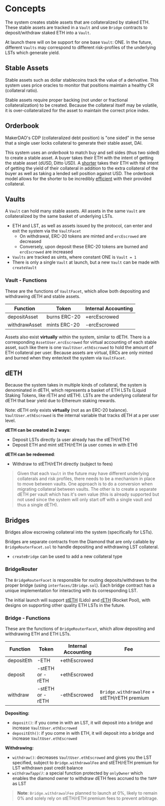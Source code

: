 # Concepts

The system creates stable assets that are collateralized by staked ETH. These stable assets are tracked in a `Vault` and use `Bridge` contracts to deposit/withdraw staked ETH into a `Vault`.

At launch there will on be support for one base `Vault`: ONE. In the future, different `Vaults` may correspond to different risk-profiles of the underlying LSTs which generate yield.

## Stable Assets

Stable assets such as dollar stablecoins track the value of a derivative. This system uses price oracles to monitor that positions maintain a healthy CR (collateral ratio).

Stable assets require proper backing (not under or fractional collateralization) to be created. Because the collateral itself may be volatile, it is over-collateralized for the asset to maintain the correct price index.

## Orderbook

MakerDAO's CDP (collateralized debt position) is "one sided" in the sense that a single user locks collateral to generate their stable asset, DAI.

This system uses an _orderbook_ to match buy and sell sides (thus two sided) to create a stable asset. A buyer takes their ETH with the intent of getting the stable asset (dUSD, Ditto USD). A [shorter](../overview/glossary#shorter) takes their ETH with the intent of getting the yield of their collateral in addition to the extra collateral of the buyer as well as taking a lended sell position against USD. The orderbook model allows for the shorter to be incredibly [efficient](../technical/misc#Capital) with their provided collateral.

## Vaults

A `Vault` can hold many stable assets. All assets in the same `Vault` are collateralized by the same basket of underlying LSTs.

- ETH and LST, as well as assets issued by the protocol, can enter and exit the system via the `VaultFacet`
  - On withdrawal, ERC-20 tokens are minted and `ercEscrowed` are decreased
  - Conversely, upon deposit these ERC-20 tokens are burned and `ercEscrowed` are increased
- `Vaults` are tracked as uints, where constant ONE is `Vault = 1`
- There is only a single `Vault` at launch, but a new `Vault` can be made with `createVault`

### Vault - Functions

These are the functions of `VaultFacet`, which allow both depositing and withdrawing dETH and stable assets.

| Function      | Token        | Internal Accounting |
| ------------- | ------------ | ------------------- |
| depositAsset  | burns ERC-20 | +ercEscrowed        |
| withdrawAsset | mints ERC-20 | -ercEscrowed        |

Assets also exist **virtually** within the system, similar to dETH. There is a corresponding `AssetUser.ercEscrowed` for virtual accounting of each stable asset, such like there is one `VaultUser.ethEscrowed` to hold the amount of ETH collateral per user. Because assets are virtual, ERCs are only minted and burned when they enter/exit the system via `VaultFacet`.

## dETH

Because the system takes in multiple kinds of collateral, the system is denominated in dETH, which represents a basket of ETH LSTs (Liquid Staking Tokens, like rETH and stETH). LSTs are the underlying collateral for dETH that bear yield due to Ethereum staking rewards.

Note: dETH only exists **virtually** (not as an ERC-20 balance). `VaultUser.ethEscrowed` is the internal variable that tracks dETH at a per user level.

**dETH can be created in 2 ways**:

- Deposit LSTs directly (a user already has the stETH/rETH)
- Deposit ETH and mint stETH/rETH (a user comes in with ETH)

**dETH can be redeemed**:

- Withdraw to stETH/rETH directly (subject to fees)

> Given that each `Vault` in the future may have different underlying collaterals and risk profiles, there needs to be a mechanism in place to move between vaults. One approach is to do a conversion when migrating collateral between vaults. The other is to create a separate dETH per vault which has it's own value (this is already supported but not used since the system will only start off with a single vault and thus a single dETH).

## Bridges

Bridges allow escrowing collateral into the system (specifically for LSTs).

Bridges are separate contracts from the Diamond that are only callable by `BridgeRouterFacet.sol` to handle depositing and withdrawing LST collateral.

- `createBridge` can be used to add a new collateral type

### BridgeRouter

The `BridgeRouterFacet` is responsible for routing deposits/withdraws to the proper bridge (using `interfaces/IBridge.sol`). Each bridge contract has a unique implementation for interacting with its corresponding LST.

The initial launch will support [stETH](https://docs.lido.fi/guides/steth-integration-guide) (Lido) and [rETH](https://docs.rocketpool.net/overview/glossary.html#reth-rocket-pool-staking-deposit-token) (Rocket Pool), with designs on supporting other quality ETH LSTs in the future.

### Bridge - Functions

These are the functions of `BridgeRouterFacet`, which allow depositing and withdrawing ETH and ETH LSTs.

| Function   | Token           | Internal Accounting | Fee                                         |
| ---------- | --------------- | ------------------- | ------------------------------------------- |
| depositEth | -ETH            | +ethEscrowed        |                                             |
| deposit    | -stETH or -rETH | +ethEscrowed        |                                             |
| withdraw   | -stETH or -rETH | -ethEscrowed        | `Bridge.withdrawalFee` + stETH/rETH premium |

**Depositing:**

- `deposit()`: if you come in with an LST, it will deposit into a bridge and increase `VaultUser.ethEscrowed`
- `depositEth()`: if you come in with ETH, it will deposit into a bridge and increase `VaultUser.ethEscrowed`

**Withdrawing:**

- `withdraw()`: decreases `VaultUser.ethEscrowed` and gives you the LST specified, subject to `Bridge.withdrawalFee` and stETH/rETH premium for LST withdrawn past credit balance
- _`withdrawTapp()`_: a special function protected by `onlyOwner` which enables the diamond owner to withdraw dETH fees accrued to the `TAPP` as LST

> **Note**: `Bridge.withdrawalFee` planned to launch at 0%, likely to remain 0% and solely rely on stETH/rETH premium fees to prevent arbitrage.
